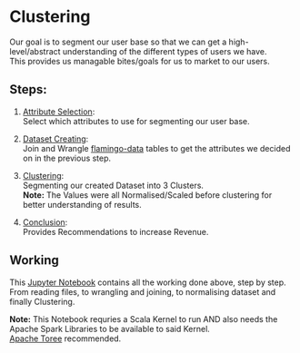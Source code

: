 # Clustering

Our goal is to segment our user base so that we can get a high-level/abstract understanding of the different types of users we have.  
This provides us managable bites/goals for us to market to our users. 

## Steps:
 1. [Attribute Selection](1%20Attribute%20Selection.pdf):  
   Select which attributes to use for segmenting our user base.  

 2. [Dataset Creating](2%20DataSet%20Creation.pdf):  
   Join and Wrangle [flamingo-data](../DataSets/) tables to get the attributes we decided on in the previous step.

 3. [Clustering](3%20Clustering.pdf):  
   Segmenting our created Dataset into 3 Clusters.  
   **Note:** The Values were all Normalised/Scaled before clustering for better understanding of results. 

 4. [Conclusion](4%20Recommended%20Actions.pdf):  
   Provides Recommendations to increase Revenue.

## Working
This [Jupyter Notebook](Clustering.ipynb) contains all the working done above, step by step.    
From reading files, to wrangling and joining, to normalising dataset and finally Clustering.  

**Note:** This Notebook requries a Scala Kernel to run AND also needs the Apache Spark Libraries to be available to said Kernel.  
[Apache Toree](https://toree.apache.org/) recommended.
